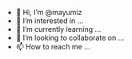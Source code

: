 - 👋 Hi, I’m @mayumiz
- 👀 I’m interested in ...
- 🌱 I’m currently learning ...
- 💞️ I’m looking to collaborate on ...
- 📫 How to reach me ...

<!---
mayumiz/mayumiz is a ✨ special ✨ repository because its `README.md` (this file) appears on your GitHub profile.
You can click the Preview link to take a look at your changes.
--->
